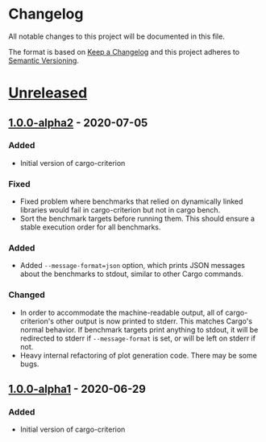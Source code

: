# Changelog
All notable changes to this project will be documented in this file.

The format is based on [Keep a Changelog](http://keepachangelog.com/en/1.0.0/)
and this project adheres to [Semantic Versioning](http://semver.org/spec/v2.0.0.html).

# [Unreleased]

## [1.0.0-alpha2] - 2020-07-05
### Added
- Initial version of cargo-criterion
### Fixed
- Fixed problem where benchmarks that relied on dynamically linked libraries would fail
  in cargo-criterion but not in cargo bench.
- Sort the benchmark targets before running them. This should ensure a stable execution order
  for all benchmarks.

### Added
- Added `--message-format=json` option, which prints JSON messages about the benchmarks to
  stdout, similar to other Cargo commands.

### Changed
- In order to accommodate the machine-readable output, all of cargo-criterion's other output
  is now printed to stderr. This matches Cargo's normal behavior. If benchmark targets print 
  anything to stdout, it will be redirected to stderr if `--message-format` is set, or will be 
  left on stderr if not.
- Heavy internal refactoring of plot generation code. There may be some bugs.

## [1.0.0-alpha1] - 2020-06-29
### Added
- Initial version of cargo-criterion


[1.0.0-alpha1]: https://github.com/bheisler/cargo-criterion/compare/e5fa23b...1.0.0-alpha1
[1.0.0-alpha2]: https://github.com/bheisler/cargo-criterion/compare/1.0.0-alpha1...1.0.0-alpha2
[Unreleased]: https://github.com/bheisler/cargo-criterion/compare/1.0.0-alpha2...HEAD